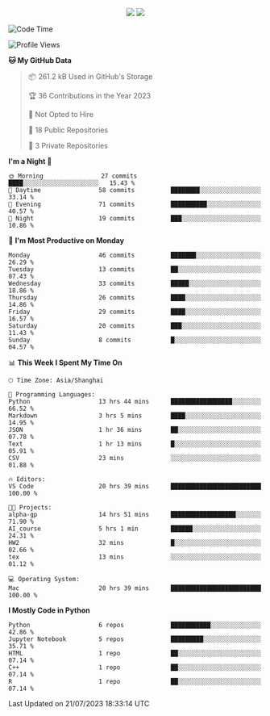 <p align="center">
    <img src = "https://github-readme-stats.vercel.app/api?username=Zheng-Yi-git&show_icons=true&theme=yeblu&hide_border=true&count_private=true">
    <img src = "https://github-readme-stats.vercel.app/api/top-langs/?username=Zheng-Yi-git&hide=html,css&theme=yeblu&layout=compact&hide_border=true&count_private=true&langs_count=8">
</p>

<!--START_SECTION:waka-->
![Code Time](http://img.shields.io/badge/Code%20Time-572%20hrs%205%20mins-blue)

![Profile Views](http://img.shields.io/badge/Profile%20Views-26-blue)

**🐱 My GitHub Data** 

> 📦 261.2 kB Used in GitHub's Storage 
 > 
> 🏆 36 Contributions in the Year 2023
 > 
> 🚫 Not Opted to Hire
 > 
> 📜 18 Public Repositories 
 > 
> 🔑 3 Private Repositories 
 > 
**I'm a Night 🦉** 

```text
🌞 Morning                27 commits          ████░░░░░░░░░░░░░░░░░░░░░   15.43 % 
🌆 Daytime                58 commits          ████████░░░░░░░░░░░░░░░░░   33.14 % 
🌃 Evening                71 commits          ██████████░░░░░░░░░░░░░░░   40.57 % 
🌙 Night                  19 commits          ███░░░░░░░░░░░░░░░░░░░░░░   10.86 % 
```
📅 **I'm Most Productive on Monday** 

```text
Monday                   46 commits          ███████░░░░░░░░░░░░░░░░░░   26.29 % 
Tuesday                  13 commits          ██░░░░░░░░░░░░░░░░░░░░░░░   07.43 % 
Wednesday                33 commits          █████░░░░░░░░░░░░░░░░░░░░   18.86 % 
Thursday                 26 commits          ████░░░░░░░░░░░░░░░░░░░░░   14.86 % 
Friday                   29 commits          ████░░░░░░░░░░░░░░░░░░░░░   16.57 % 
Saturday                 20 commits          ███░░░░░░░░░░░░░░░░░░░░░░   11.43 % 
Sunday                   8 commits           █░░░░░░░░░░░░░░░░░░░░░░░░   04.57 % 
```


📊 **This Week I Spent My Time On** 

```text
🕑︎ Time Zone: Asia/Shanghai

💬 Programming Languages: 
Python                   13 hrs 44 mins      █████████████████░░░░░░░░   66.52 % 
Markdown                 3 hrs 5 mins        ████░░░░░░░░░░░░░░░░░░░░░   14.95 % 
JSON                     1 hr 36 mins        ██░░░░░░░░░░░░░░░░░░░░░░░   07.78 % 
Text                     1 hr 13 mins        █░░░░░░░░░░░░░░░░░░░░░░░░   05.91 % 
CSV                      23 mins             ░░░░░░░░░░░░░░░░░░░░░░░░░   01.88 % 

🔥 Editors: 
VS Code                  20 hrs 39 mins      █████████████████████████   100.00 % 

🐱‍💻 Projects: 
alpha-gp                 14 hrs 51 mins      ██████████████████░░░░░░░   71.90 % 
AI_course                5 hrs 1 min         ██████░░░░░░░░░░░░░░░░░░░   24.31 % 
HW2                      32 mins             █░░░░░░░░░░░░░░░░░░░░░░░░   02.66 % 
tex                      13 mins             ░░░░░░░░░░░░░░░░░░░░░░░░░   01.12 % 

💻 Operating System: 
Mac                      20 hrs 39 mins      █████████████████████████   100.00 % 
```

**I Mostly Code in Python** 

```text
Python                   6 repos             ███████████░░░░░░░░░░░░░░   42.86 % 
Jupyter Notebook         5 repos             █████████░░░░░░░░░░░░░░░░   35.71 % 
HTML                     1 repo              ██░░░░░░░░░░░░░░░░░░░░░░░   07.14 % 
C++                      1 repo              ██░░░░░░░░░░░░░░░░░░░░░░░   07.14 % 
R                        1 repo              ██░░░░░░░░░░░░░░░░░░░░░░░   07.14 % 
```




 Last Updated on 21/07/2023 18:33:14 UTC
<!--END_SECTION:waka-->

